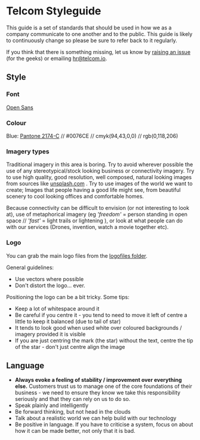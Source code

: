 # Telcom Styleguide
This guide is a set of standards that should be used in how we as a company communicate to one another and to the public. This guide is likely to continuously change so please be sure to refer back to it regularly.

If you think that there is something missing, let us know by [raising an issue](https://github.com/telcom/styleguide/issues) (for the geeks) or emailing [hr@telcom.io](mailto:hr@telcom.io).


## Style

### Font
[Open Sans](https://fonts.google.com/specimen/Open+Sans)

### Colour
Blue: [Pantone 2174-C](https://www.pantone.com/color-finder/2174-C) // #0076CE // cmyk(94,43,0,0) //  rgb(0,118,206)

### Imagery types
Traditional imagery in this area is boring. Try to avoid wherever possible the use of any stereotypical/stock looking business or connectivity imagery. Try to use high quality, good resolution, well composed, natural looking images from sources like [unsplash.com](https://unsplash.com/search/puppies) . Try to use images of the world we want to create; Images that people having a good life might see, from beautiful scenery to cool looking offices and comfortable homes.

Because connectivity can be difficult to envision (or not interesting to look at), use of metaphorical imagery (eg *'freedom'* = person standing in open space // *'fast'* = light trails or lightening ), or look at what people can do with our services (Drones, invention, watch a movie together etc).

### Logo
You can grab the main logo files from the [logofiles folder](/logofiles).

General guidelines:
* Use vectors where possible
* Don't distort the logo... ever.

Positioning the logo can be a bit tricky. Some tips:
* Keep a lot of whitespace around it
* Be careful if you centre it - you tend to need to move it left of centre a little to keep it balanced (due to tail of star)
* It tends to look good when used white over coloured backgrounds / imagery provided it is visible
* If you are just centring the mark (the star) without the text, centre the tip of the star - don't just centre align the image


## Language
* **Always evoke a feeling of stability / improvement over everything else.** Customers trust us to manage one of the core foundations of their business - we need to ensure they know we take this responsibility seriously and that they can rely on us to do so.
* Speak plainly and intelligently
* Be forward thinking, but not head in the clouds
* Talk about a realistic world we can help build with our technology
* Be positive in language. If you have to criticise a system, focus on about how it can be made better, not only that it is bad.
